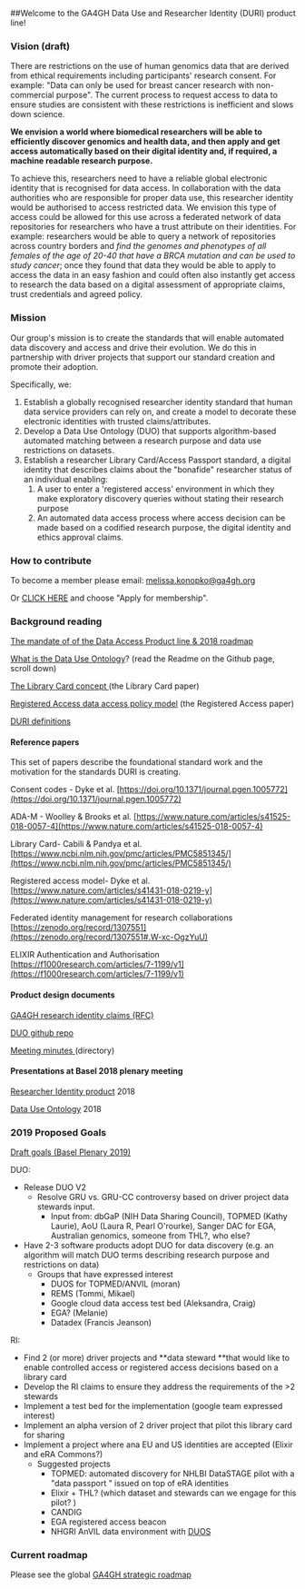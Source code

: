 
##Welcome to the GA4GH Data Use and Researcher Identity (DURI) product line!

### Vision (draft)

There are restrictions on the use of human genomics data that are derived from ethical requirements including participants' research consent. For example: "Data can only be used for breast cancer research with non-commercial purpose". The current process to request access to data to ensure studies are consistent with these restrictions is inefficient and slows down science.

**We envision a world where biomedical researchers will be able to efficiently discover genomics and health data, and then apply and get access automatically based on their digital identity and, if required, a machine readable research purpose.**

 To achieve this, researchers need to have a reliable global electronic identity that is recognised for data access. In collaboration with the data authorities who are responsible for proper data use, this researcher identity would be authorised to access restricted data. We envision this type of access could be allowed for this use across a federated network of data repositories for researchers who have a trust attribute on their identities.  For example: researchers would be able to query a network of repositories across country borders and _find the genomes and phenotypes of all females of the age of 20-40 that have a BRCA mutation and can be used to study cancer_; once they found that data they would be able to apply  to access the data in an easy fashion and could often also instantly  get access to research the data based on a digital assessment of appropriate claims, trust credentials and agreed policy. 
                                                                               

### Mission

Our group's mission is to create the standards that will enable automated data discovery and access and drive their evolution. We do this in partnership with driver projects that support our standard creation and promote their adoption.

Specifically, we:

1.  Establish a globally recognised researcher identity standard that human data service providers can rely on, and create a model to decorate these electronic identities with trusted claims/attributes.
1.  Develop a Data Use Ontology (DUO) that supports algorithm-based automated matching between a research purpose and data use restrictions on datasets. 
1.  Establish a researcher Library Card/Access Passport standard, a digital identity that describes claims about the "bonafide" researcher status of an individual enabling:
    1.  A user to enter a 'registered access' environment in which they make exploratory discovery queries without stating their research purpose
    1.   An automated data access process where access decision can be made based on a codified research purpose, the digital identity and ethics approval claims.


### How to contribute

To become a member please email: [melissa.konopko@ga4gh.org](mailto:melissa.konopko@ga4gh.org)

Or [CLICK HERE](https://groups.google.com/a/ga4gh.org/forum/#!forum/ga4gh-data-use-subgroup) and choose "Apply for membership".

### Background reading

[The mandate of  of the Data Access Product line & 2018 roadmap](https://docs.google.com/document/d/1D7-CJc5GI-m2LUnnBqHgcTBUH04yQcKB64UgN5rprEc/edit#heading=h.4k2yyo8a2zek)

[What is the Data Use Ontology](https://github.com/EBISPOT/DUO)? (read the Readme on the Github page, scroll down)

[The Library Card concept ](https://www.ncbi.nlm.nih.gov/pmc/articles/PMC5851345/) (the Library Card paper)

[Registered Access data access policy model](https://www.nature.com/articles/s41431-018-0219-y) (the Registered Access paper)

[DURI definitions](https://docs.google.com/spreadsheets/d/1jlXvkjYrg8KbHBfr6AsfzYwaSAnk5PkDDmsBqfWCGdk/edit#gid=0) 


#### Reference papers

This set of papers describe the foundational standard work and the motivation for the standards DURI is creating.

Consent codes - Dyke et al.  [https://doi.org/10.1371/journal.pgen.1005772](https://doi.org/10.1371/journal.pgen.1005772)

ADA-M - Woolley & Brooks et al. [https://www.nature.com/articles/s41525-018-0057-4](https://www.nature.com/articles/s41525-018-0057-4)

Library Card- Cabili & Pandya et al. [https://www.ncbi.nlm.nih.gov/pmc/articles/PMC5851345/](https://www.ncbi.nlm.nih.gov/pmc/articles/PMC5851345/) 

Registered access model- Dyke et al.  [https://www.nature.com/articles/s41431-018-0219-y](https://www.nature.com/articles/s41431-018-0219-y)

Federated identity management for research collaborations [https://zenodo.org/record/1307551](https://zenodo.org/record/1307551#.W-xc-OgzYuU) 

ELIXIR Authentication and Authorisation [https://f1000research.com/articles/7-1199/v1](https://f1000research.com/articles/7-1199/v1) 


#### Product design documents

[GA4GH research identity claims (RFC)](https://docs.google.com/document/d/1jvMpHmCWqcigqy1FuEzqXzHlaGeNP2mClOU2Ui4Djhg/edit)

[DUO github repo](https://github.com/EBISPOT/DUO)

[Meeting minutes ](https://drive.google.com/open?id=0B09Q6AWnrBnScGR2VmJ3OHNicWs)(directory)


#### Presentations at Basel 2018 plenary meeting

[Researcher Identity product](https://docs.google.com/presentation/d/1H9p0rbnYUx64mFWO_iHBYchxs6lBGHJyJ1bm5flcztg/edit#slide=id.p) 2018

[Data Use Ontology](https://docs.google.com/presentation/d/1B4jsqnZIqwxLjL8Y1q41kYFNN8BsmmiEC6I9_WZZPt0/edit#slide=id.p) 2018


### 2019 Proposed Goals

[Draft goals (Basel Plenary 2019)](https://docs.google.com/document/d/1b6_gb6ysz45-KCCjsneZFa5oSUMHLUO0vCOKDPAFfiM/edit#bookmark=id.1h4svh42j3io)

DUO:



*   Release DUO V2
    *   Resolve GRU vs. GRU-CC controversy based on driver project data stewards input. 
        *   Input from: dbGaP (NIH Data Sharing Council), TOPMED (Kathy Laurie), AoU (Laura R, Pearl O'rourke), Sanger DAC for EGA, Australian genomics, someone from THL?,   who else?
*   Have 2-3 software products adopt DUO for data discovery (e.g. an algorithm will match DUO terms  describing research purpose and restrictions on data)
    *   Groups that have expressed interest
        *   DUOS for TOPMED/ANVIL (moran)
        *   REMS (Tommi, Mikael)
        *   Google cloud data access test bed  (Aleksandra, Craig) 
        *   EGA? (Melanie)
        *   Datadex (Francis Jeanson)

RI:



*   Find 2 (or more) driver projects and  **data steward **that would like to enable controlled access or registered access decisions based on a library card
*   Develop the RI claims to ensure they address the requirements of the >2 stewards
*   Implement a test bed for the implementation (google team expressed interest)
*   Implement an alpha version of 2 driver project that pilot this library card for sharing
*   Implement a project where ana EU and US identities are accepted (Elixir and eRA Commons?)
    *   Suggested projects
        *   TOPMED: automated discovery for NHLBI DataSTAGE pilot with a "data passport " issued on top of eRA identities
        *   Elixir + THL? (which dataset and stewards can we engage for this pilot? ) 
        *   CANDIG 
        *   EGA registered access beacon
        *   NHGRI AnVIL data environment with [DUOS](https://duos.broadinstitute.org/#/home)


### Current roadmap

Please see the global [GA4GH strategic roadmap](https://www.ga4gh.org/how-we-work/strategic-roadmap/)
